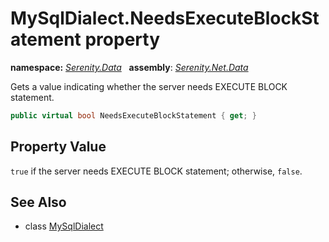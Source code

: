 # MySqlDialect.NeedsExecuteBlockStatement property
**namespace:** *[Serenity.Data](../../README.md#serenity.data-namespace)*   **assembly**: *[Serenity.Net.Data](../../README.md)*

Gets a value indicating whether the server needs EXECUTE BLOCK statement.

```csharp
public virtual bool NeedsExecuteBlockStatement { get; }
```

## Property Value

`true` if the server needs EXECUTE BLOCK statement; otherwise, `false`.

## See Also

* class [MySqlDialect](../MySqlDialect.md)